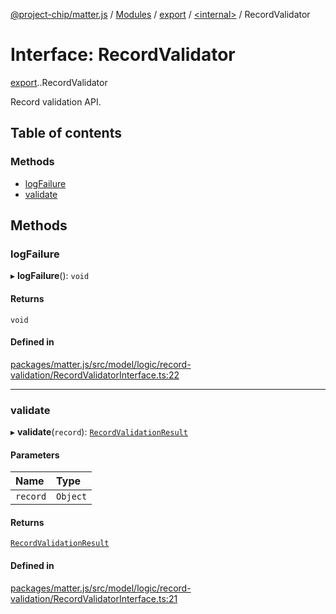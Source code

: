 [@project-chip/matter.js](../README.md) / [Modules](../modules.md) / [export](../modules/export.md) / [<internal\>](../modules/export._internal_.md) / RecordValidator

# Interface: RecordValidator

[export](../modules/export.md).[<internal>](../modules/export._internal_.md).RecordValidator

Record validation API.

## Table of contents

### Methods

- [logFailure](export._internal_.RecordValidator.md#logfailure)
- [validate](export._internal_.RecordValidator.md#validate)

## Methods

### logFailure

▸ **logFailure**(): `void`

#### Returns

`void`

#### Defined in

[packages/matter.js/src/model/logic/record-validation/RecordValidatorInterface.ts:22](https://github.com/project-chip/matter.js/blob/ac2c2688/packages/matter.js/src/model/logic/record-validation/RecordValidatorInterface.ts#L22)

___

### validate

▸ **validate**(`record`): [`RecordValidationResult`](export._internal_.RecordValidationResult.md)

#### Parameters

| Name | Type |
| :------ | :------ |
| `record` | `Object` |

#### Returns

[`RecordValidationResult`](export._internal_.RecordValidationResult.md)

#### Defined in

[packages/matter.js/src/model/logic/record-validation/RecordValidatorInterface.ts:21](https://github.com/project-chip/matter.js/blob/ac2c2688/packages/matter.js/src/model/logic/record-validation/RecordValidatorInterface.ts#L21)
